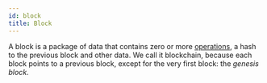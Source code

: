 ```yaml
---
id: block
title: Block
---
```



A block is a package of data that contains zero or more [operations](operations/operations), a hash to the previous block and other data. We call it blockchain, because each block points to a previous block, except for the very first block: the *genesis block*.
